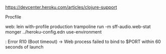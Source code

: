








https://devcenter.heroku.com/articles/clojure-support


Procfile

web: lein with-profile production trampoline run -m sff-audio.web-stat monger ../heroku-config.edn use-environment



: Error R10 (Boot timeout) -> Web process failed to bind to $PORT within 60 seconds of launch





































